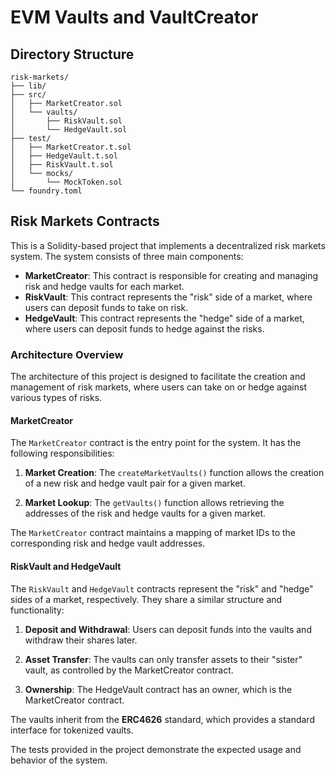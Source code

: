 # EVM Vaults and VaultCreator

## Directory Structure

```
risk-markets/
├── lib/
├── src/
│   ├── MarketCreator.sol
│   └── vaults/
│       ├── RiskVault.sol
│       └── HedgeVault.sol
├── test/
│   ├── MarketCreator.t.sol
│   ├── HedgeVault.t.sol 
│   ├── RiskVault.t.sol
│   └── mocks/
│       └── MockToken.sol
└── foundry.toml
```

## Risk Markets Contracts

This is a Solidity-based project that implements a decentralized risk markets system. The system consists of three main components:

* **MarketCreator**: This contract is responsible for creating and managing risk and hedge vaults for each market.
* **RiskVault**: This contract represents the "risk" side of a market, where users can deposit funds to take on risk.
* **HedgeVault**: This contract represents the "hedge" side of a market, where users can deposit funds to hedge against the risks.

### Architecture Overview

The architecture of this project is designed to facilitate the creation and management of risk markets, where users can take on or hedge against various types of risks.

#### MarketCreator

The `MarketCreator` contract is the entry point for the system. It has the following responsibilities:

1. **Market Creation**: The `createMarketVaults()` function allows the creation of a new risk and hedge vault pair for a given market.

2. **Market Lookup**: The `getVaults()` function allows retrieving the addresses of the risk and hedge vaults for a given market.

The `MarketCreator` contract maintains a mapping of market IDs to the corresponding risk and hedge vault addresses.

#### RiskVault and HedgeVault

The `RiskVault` and `HedgeVault` contracts represent the "risk" and "hedge" sides of a market, respectively. They share a similar structure and functionality:

1. **Deposit and Withdrawal**: Users can deposit funds into the vaults and withdraw their shares later.

2. **Asset Transfer**: The vaults can only transfer assets to their "sister" vault, as controlled by the MarketCreator contract.

3. **Ownership**: The HedgeVault contract has an owner, which is the MarketCreator contract.

The vaults inherit from the **ERC4626** standard, which provides a standard interface for tokenized vaults.

The tests provided in the project demonstrate the expected usage and behavior of the system.


